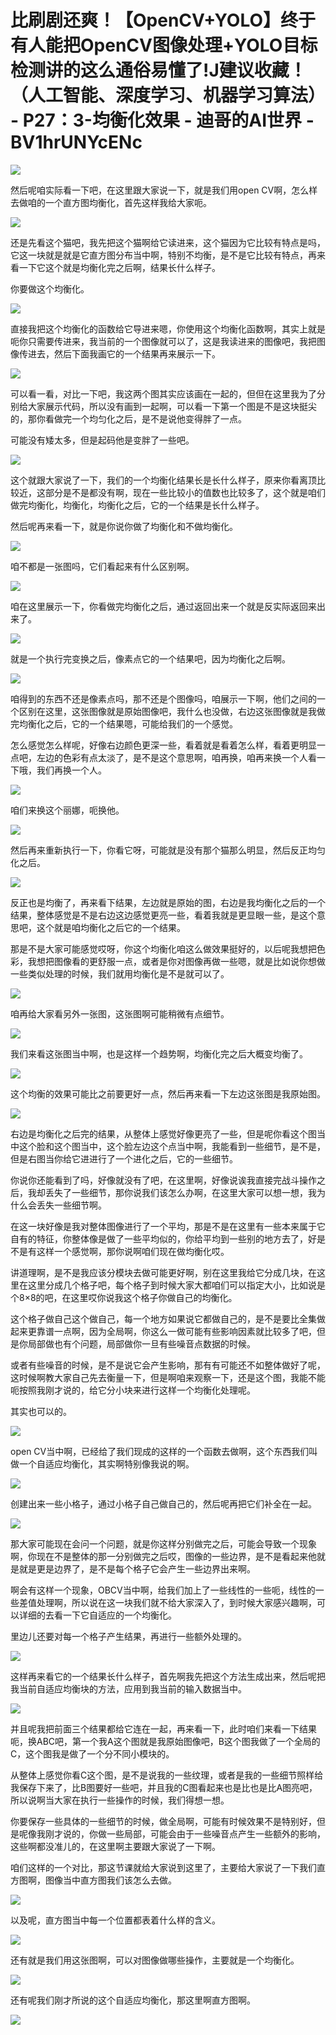 # 比刷剧还爽！【OpenCV+YOLO】终于有人能把OpenCV图像处理+YOLO目标检测讲的这么通俗易懂了!J建议收藏！（人工智能、深度学习、机器学习算法） - P27：3-均衡化效果 - 迪哥的AI世界 - BV1hrUNYcENc

![](img/cb257ce30b52464643f3a56037460a1d_0.png)

然后呢咱实际看一下吧，在这里跟大家说一下，就是我们用open CV啊，怎么样去做咱的一个直方图均衡化，首先这样我给大家呃。



![](img/cb257ce30b52464643f3a56037460a1d_2.png)

还是先看这个猫吧，我先把这个猫啊给它读进来，这个猫因为它比较有特点是吗，它这一块就是就是它直方图分布当中啊，特别不均衡，是不是它比较有特点，再来看一下它这个就是均衡化完之后啊，结果长什么样子。

你要做这个均衡化。

![](img/cb257ce30b52464643f3a56037460a1d_4.png)

直接我把这个均衡化的函数给它导进来嗯，你使用这个均衡化函数啊，其实上就是呃你只需要传进来，我当前的一个图像就可以了，这是我读进来的图像吧，我把图像传进去，然后下面我画它的一个结果再来展示一下。



![](img/cb257ce30b52464643f3a56037460a1d_6.png)

可以看一看，对比一下吧，我这两个图其实应该画在一起的，但但在这里我为了分别给大家展示代码，所以没有画到一起啊，可以看一下第一个图是不是这块挺尖的，那你看做完一个均匀化之后，是不是说他变得胖了一点。

可能没有矮太多，但是起码他是变胖了一些吧。

![](img/cb257ce30b52464643f3a56037460a1d_8.png)

这个就跟大家说了一下，我们的一个均衡化结果长是长什么样子，原来你看离顶比较近，这部分是不是都没有啊，现在一些比较小的值数也比较多了，这个就是咱们做完均衡化，均衡化，均衡化之后，它的一个结果是长什么样子。

然后呢再来看一下，就是你说你做了均衡化和不做均衡化。

![](img/cb257ce30b52464643f3a56037460a1d_10.png)

咱不都是一张图吗，它们看起来有什么区别啊。

![](img/cb257ce30b52464643f3a56037460a1d_12.png)

咱在这里展示一下，你看做完均衡化之后，通过返回出来一个就是反实际返回来出来了。

![](img/cb257ce30b52464643f3a56037460a1d_14.png)

就是一个执行完变换之后，像素点它的一个结果吧，因为均衡化之后啊。

![](img/cb257ce30b52464643f3a56037460a1d_16.png)

咱得到的东西不还是像素点吗，那不还是个图像吗，咱展示一下啊，他们之间的一个区别在这里，这张图像就是原始图像吧，我什么也没做，右边这张图像就是我做完均衡化之后，它的一个结果嗯，可能给我们的一个感觉。

怎么感觉怎么样呢，好像右边颜色更深一些，看着就是看着怎么样，看着更明显一点吧，左边的色彩有点太淡了，是不是这个意思啊，咱再换，咱再来换一个人看一下哦，我们再换一个人。



![](img/cb257ce30b52464643f3a56037460a1d_18.png)

咱们来换这个丽娜，呃换他。

![](img/cb257ce30b52464643f3a56037460a1d_20.png)

然后再来重新执行一下，你看它呀，可能就是没有那个猫那么明显，然后反正均匀化之后。

![](img/cb257ce30b52464643f3a56037460a1d_22.png)

反正也是均衡了，再来看下结果，左边就是原始的图，右边是我均衡化之后的一个结果，整体感觉是不是右边这边感觉更亮一些，看着我就是更显眼一些，是这个意思吧，这个就是咱均衡化之后它的一个结果。

那是不是大家可能感觉哎呀，你这个均衡化咱这么做效果挺好的，以后呢我想把色彩，我想把图像看的更舒服一点，或者是你对图像再做一些嗯，就是比如说你想做一些类似处理的时候，我们就用均衡化是不是就可以了。



![](img/cb257ce30b52464643f3a56037460a1d_24.png)

咱再给大家看另外一张图，这张图啊可能稍微有点细节。

![](img/cb257ce30b52464643f3a56037460a1d_26.png)

我们来看这张图当中啊，也是这样一个趋势啊，均衡化完之后大概变均衡了。

![](img/cb257ce30b52464643f3a56037460a1d_28.png)

这个均衡的效果可能比之前要更好一点，然后再来看一下左边这张图是我原始图。

![](img/cb257ce30b52464643f3a56037460a1d_30.png)

右边是均衡化之后完的结果，从整体上感觉好像更亮了一些，但是呢你看这个图当中这个脸和这个图当中，这个脸左边这个点当中啊，我能看到一些细节，是不是，但是右图当你给它进进行了一个进化之后，它的一些细节。

你说你还能看到了吗，好像就没有了吧，在这里啊，好像说诶我直接完战斗操作之后，我却丢失了一些细节，那你说我们该怎么办啊，在这里大家可以想一想，我为什么会丢失一些细节啊。

在这一块好像是我对整体图像进行了一个平均，那是不是在这里有一些本来属于它自有的特征，你整体像是做了一些平均似的，你给平均到一些别的地方去了，好是不是有这样一个感觉啊，那你说啊咱们现在做均衡化哎。

讲道理啊，是不是我应该分模块去做可能更好啊，别在这里我给它分成几块，在这里在这里分成几个格子吧，每个格子到时候大家大都咱们可以指定大小，比如说是个8×8的吧，在这里哎你说我这个格子你做自己的均衡化。

这个格子做自己这个做自己，每一个地方如果说它都做自己的，是不是要比全集做起来更靠谱一点啊，因为全局啊，你这么一做可能有些影响因素就比较多了吧，但是你局部做也有个问题，局部做你一旦有些噪音点数据的时候。

或者有些噪音的时候，是不是说它会产生影响，那有有可能还不如整体做好了呢，这时候啊教大家自己先去衡量一下，但是啊咱来观察一下，还是这个图，我能不能呃按照我刚才说的，给它分小块来进行这样一个均衡化处理呢。

其实也可以的。

![](img/cb257ce30b52464643f3a56037460a1d_32.png)

open CV当中啊，已经给了我们现成的这样的一个函数去做啊，这个东西我们叫做一个自适应均衡化，其实啊特别像我说的啊。



![](img/cb257ce30b52464643f3a56037460a1d_34.png)

创建出来一些小格子，通过小格子自己做自己的，然后呢再把它们补全在一起。

![](img/cb257ce30b52464643f3a56037460a1d_36.png)

那大家可能现在会问一个问题，就是你这样分别做完之后，可能会导致一个现象啊，你现在不是整体的那一分别做完之后哎，图像的一些边界，是不是看起来他就是就是更是边界了，是不是每个格子它会产生一些边界出来啊。

啊会有这样一个现象，OBCV当中啊，给我们加上了一些线性的一些呃，线性的一些差值处理啊，所以说在这一块我们就不给大家深入了，到时候大家感兴趣啊，可以详细的去看一下它自适应的一个均衡化。

里边儿还要对每一个格子产生结果，再进行一些额外处理的。

![](img/cb257ce30b52464643f3a56037460a1d_38.png)

这样再来看它的一个结果长什么样子，首先啊我先把这个方法生成出来，然后呢把我当前自适应均衡块的方法，应用到我当前的输入数据当中。



![](img/cb257ce30b52464643f3a56037460a1d_40.png)

并且呢我把前面三个结果都给它连在一起，再来看一下，此时咱们来看一下结果呃，换ABC吧，第一个我A这个图就是我原始图像吧，B这个图我做了一个全局的C，这个图我是做了一个分不同小模块的。

从整体上感觉你看C这个图，是不是说我的一些纹理，或者是我的一些细节照样给我保存下来了，比B图要好一些吧，并且我的C图看起来也是比也是比A图亮吧，所以说啊当大家在执行一些操作的时候，我们得想一想。

你要保存一些具体的一些细节的时候，做全局啊，可能有时候效果不是特别好，但是呢像我刚才说的，你做一些局部，可能会由于一些噪音点产生一些额外的影响，这些啊都没准儿的，在这里啊主要跟大家说了一下啊。

咱们这样的一个对比，那这节课就给大家说到这里了，主要给大家说了一下我们直方图啊，图像当中直方图我们该怎么去做。



![](img/cb257ce30b52464643f3a56037460a1d_42.png)

以及呢，直方图当中每一个位置都表着什么样的含义。

![](img/cb257ce30b52464643f3a56037460a1d_44.png)

还有就是我们用这张图啊，可以对图像做哪些操作，主要就是一个均衡化。

![](img/cb257ce30b52464643f3a56037460a1d_46.png)

还有呢我们刚才所说的这个自适应均衡化，那这里啊直方图啊。

![](img/cb257ce30b52464643f3a56037460a1d_48.png)